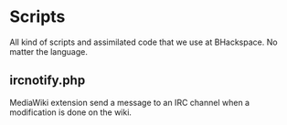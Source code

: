 Scripts
=======

All kind of scripts and assimilated code that we use at BHackspace. No matter the language.

ircnotify.php
-------------
MediaWiki extension send a message to an IRC channel when a modification is done on the wiki.
